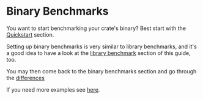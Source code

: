 # Binary Benchmarks

You want to start benchmarking your crate's binary? Best start with the
[Quickstart](./binary_benchmarks/quickstart.md) section.

Setting up binary benchmarks is very similar to library benchmarks, and it's a
good idea to have a look at the [library benchmark](./library_benchmarks.md)
section of this guide, too.

You may then come back to the binary benchmarks section and go through the
[differences](./binary_benchmarks/differences.md)

If you need more examples see [here](./binary_benchmarks/examples.md).

